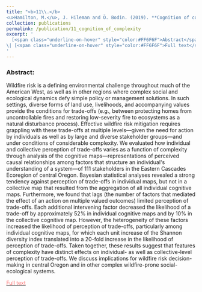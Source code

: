 ```yaml
---
title: "<b>11\\.</b> 
<u>Hamilton, M.</u>, J. Hileman and Ö. Bodin. (2019). **Cognition of complexity and trade-offs in a wildfire-prone social-ecological system.** Environmental Research Letters. doi:10.1088/1748-9326/ab59c1"
collection: publications
permalink: /publication/11_cognition_of_complexity
excerpt: '
  [<span class="underline-on-hover" style="color:#FF6F6F">Abstract</span>](../publication/11_cognition_of_complexity)
\| [<span class="underline-on-hover" style="color:#FF6F6F">Full text</span>](https://doi.org/10.1088/1748-9326/ab59c1)
'
---
```


### Abstract:
Wildfire risk is a defining environmental challenge throughout much of the American West, as well as in other regions where complex social and ecological dynamics defy simple policy or management solutions. In such settings, diverse forms of land use, livelihoods, and accompanying values provide the conditions for trade-offs (e.g., between protecting homes from uncontrollable fires and restoring low-severity fire to ecosystems as a natural disturbance process). Effective wildfire risk mitigation requires grappling with these trade-offs at multiple levels—given the need for action by individuals as well as by large and diverse stakeholder groups—and under conditions of considerable complexity. We evaluated how individual and collective perception of trade-offs varies as a function of complexity through analysis of the cognitive maps—representations of perceived causal relationships among factors that structure an individual's understanding of a system—of 111 stakeholders in the Eastern Cascades Ecoregion of central Oregon. Bayesian statistical analyses revealed a strong tendency against perception of trade-offs in individual maps, but not in a collective map that resulted from the aggregation of all individual cognitive maps. Furthermore, we found that lags (the number of factors that mediated the effect of an action on multiple valued outcomes) limited perception of trade-offs. Each additional intervening factor decreased the likelihood of a trade-off by approximately 52% in individual cognitive maps and by 10% in the collective cognitive map. However, the heterogeneity of these factors increased the likelihood of perception of trade-offs, particularly among individual cognitive maps, for which each unit increase of the Shannon diversity index translated into a 20-fold increase in the likelihood of perception of trade-offs. Taken together, these results suggest that features of complexity have distinct effects on individual- as well as collective-level perception of trade-offs. We discuss implications for wildfire risk decision-making in central Oregon and in other complex wildfire-prone social-ecological systems.



[<span class="underline-on-hover" style="color:#FF6F6F">Full text</span>](https://doi.org/10.1088/1748-9326/ab59c1)
